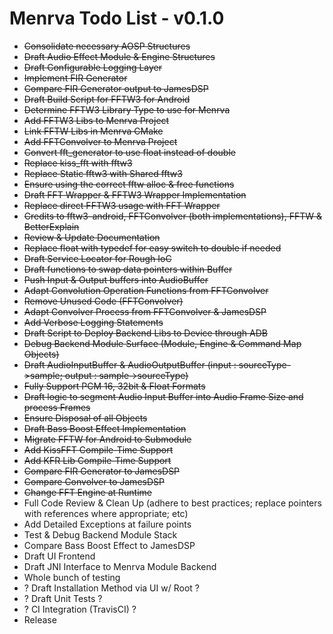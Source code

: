 # Menrva Todo List - v0.1.0
  - ~~Consolidate necessary AOSP Structures~~
  - ~~Draft Audio Effect Module & Engine Structures~~
  - ~~Draft Configurable Logging Layer~~
  - ~~Implement FIR Generator~~
  - ~~Compare FIR Generator output to JamesDSP~~
  - ~~Draft Build Script for FFTW3 for Android~~
  - ~~Determine FFTW3 Library Type to use for Menrva~~
  - ~~Add FFTW3 Libs to Menrva Project~~
  - ~~Link FFTW Libs in Menrva CMake~~
  - ~~Add FFTConvolver to Menrva Project~~
  - ~~Convert fft_generator to use float instead of double~~
  - ~~Replace kiss_fft with fftw3~~
  - ~~Replace Static fftw3 with Shared fftw3~~
  - ~~Ensure using the correct fftw alloc & free functions~~
  - ~~Draft FFT Wrapper & FFTW3 Wrapper Implementation~~
  - ~~Replace direct FFTW3 usage with FFT Wrapper~~
  - ~~Credits to fftw3-android, FFTConvolver (both implementations), FFTW & BetterExplain~~
  - ~~Review & Update Documentation~~
  - ~~Replace float with typedef for easy switch to double if needed~~
  - ~~Draft Service Locator for Rough IoC~~
  - ~~Draft functions to swap data pointers within Buffer~~
  - ~~Push Input & Output buffers into AudioBuffer~~
  - ~~Adapt Convolution Operation Functions from FFTConvolver~~
  - ~~Remove Unused Code (FFTConvolver)~~
  - ~~Adapt Convolver Process from FFTConvolver & JamesDSP~~
  - ~~Add Verbose Logging Statements~~
  - ~~Draft Script to Deploy Backend Libs to Device through ADB~~
  - ~~Debug Backend Module Surface (Module, Engine & Command Map Objects)~~
  - ~~Draft AudioInputBuffer & AudioOutputBuffer (input : sourceType->sample; output : sample->sourceType)~~
  - ~~Fully Support PCM 16, 32bit & Float Formats~~
  - ~~Draft logic to segment Audio Input Buffer into Audio Frame Size and process Frames~~
  - ~~Ensure Disposal of all Objects~~
  - ~~Draft Bass Boost Effect Implementation~~
  - ~~Migrate FFTW for Android to Submodule~~
  - ~~Add KissFFT Compile-Time Support~~
  - ~~Add KFR Lib Compile-Time Support~~
  - ~~Compare FIR Generator to JamesDSP~~
  - ~~Compare Convolver to JamesDSP~~
  - ~~Change FFT Engine at Runtime~~
  - Full Code Review & Clean Up (adhere to best practices; replace pointers with references where appropriate; etc)
  - Add Detailed Exceptions at failure points
  - Test & Debug Backend Module Stack
  - Compare Bass Boost Effect to JamesDSP
  - Draft UI Frontend
  - Draft JNI Interface to Menrva Module Backend
  - Whole bunch of testing
  - ? Draft Installation Method via UI w/ Root ?
  - ? Draft Unit Tests ?
  - ? CI Integration (TravisCI) ?
  - Release
